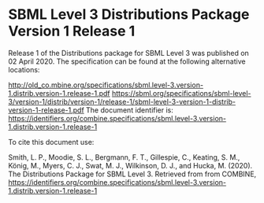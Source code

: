 # SBML Level 3 Distributions Package Version 1 Release 1

Release 1 of the Distributions package for SBML Level 3 was published on 02 April 2020. The specification can be found at the following alternative locations:

http://old_co.mbine.org/specifications/sbml.level-3.version-1.distrib.version-1.release-1.pdf
https://sbml.org/specifications/sbml-level-3/version-1/distrib/version-1/release-1/sbml-level-3-version-1-distrib-version-1-release-1.pdf
The document identifier is: https://identifiers.org/combine.specifications/sbml.level-3.version-1.distrib.version-1.release-1

To cite this document use:

Smith, L. P., Moodie, S. L., Bergmann, F. T., Gillespie, C., Keating, S. M., König, M., Myers, C. J., Swat, M. J., Wilkinson, D. J., and Hucka, M. (2020). The Distributions Package for SBML Level 3. Retrieved from from COMBINE, https://identifiers.org/combine.specifications/sbml.level-3.version-1.distrib.version-1.release-1